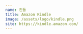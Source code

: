 ```yaml
---
name: 킨들
title: Amazon Kindle
image: /assets/logo/kindle.png
site: https://kindle.amazon.com/
---
```

